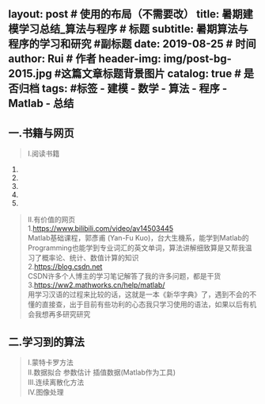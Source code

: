 layout:     post                    # 使用的布局（不需要改）
title:      暑期建模学习总结_算法与程序               # 标题 
subtitle:   暑期算法与程序的学习和研究 #副标题
date:       2019-08-25          # 时间
author:     Rui                      # 作者
header-img: img/post-bg-2015.jpg    #这篇文章标题背景图片
catalog: true                       # 是否归档
tags:                               #标签
    - 建模
    - 数学
    - 算法
    - 程序
    - Matlab
    - 总结
---

## 一.书籍与网页
>I.阅读书籍  
  1.
  2.
  3.
  4.
  5.
>II.有价值的网页  
  1.https://www.bilibili.com/video/av14503445  
    Matlab基础课程，郭彥甫 (Yan-Fu Kuo)，台大生機系，能学到Matlab的Programming也能学到专业词汇的英文单词，算法讲解细致算是又帮我温习了概率论、统计、数值计算的知识  
  2.https://blog.csdn.net  
    CSDN许多个人博主的学习笔记解答了我的许多问题，都是干货  
  3.https://ww2.mathworks.cn/help/matlab/  
    用学习汉语的过程来比较的话，这就是一本《新华字典》了，遇到不会的不懂的直接查，出于目前有些功利的心态我只学习使用的语法，如果以后有机会我想再多研究研究

## 二.学习到的算法  
>I.蒙特卡罗方法  
>II.数据拟合 参数估计 插值数据(Matlab作为工具)  
>III.连续离散化方法  
>IV.图像处理  
